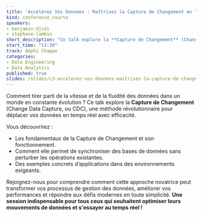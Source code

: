```yaml
---
title: 'Accélérez Vos Données : Maîtrisez la Capture de Changement en Temps Réel'
kind: conference_courte
speakers:
- benjamin-djidi
- stephane-lambin
short_description: "Ce talk explore la **Capture de Changement** (Change Data Capture, ou CDC), une méthode révolutionnaire pour déplacer vos données en temps réel avec efficacité."
start_time: "13:30"
track: Amphi Chappe
categories:
- Data Engineering
- Data Analytics
published: true
slides: /slides/c3-accelerez-vos-donnees-maitrisez-la-capture-de-changement-en-temps-reel.pdf
---
```


Comment tirer parti de la vitesse et de la fluidité des données dans un monde en constante évolution ? Ce talk explore la **Capture de Changement** (Change Data Capture, ou CDC), une méthode révolutionnaire pour déplacer vos données en temps réel avec efficacité.

Vous découvrirez :
- Les fondamentaux de la Capture de Changement et son fonctionnement.
- Comment elle permet de synchroniser des bases de données sans perturber les opérations existantes.
- Des exemples concrets d’applications dans des environnements exigeants.

Rejoignez-nous pour comprendre comment cette approche novatrice peut transformer vos processus de gestion des données, améliorer vos performances et répondre aux défis modernes en toute simplicité. **Une session indispensable pour tous ceux qui souhaitent optimiser leurs mouvements de données et s'essayer au temps réel !**
